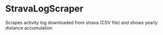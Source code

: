 # StravaLogScraper
Scrapes activity log downloaded from strava (CSV file) and shows yearly distance accumulation

